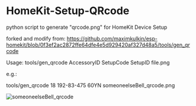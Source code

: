# HomeKit-Setup-QRcode
python script to generate "qrcode.png" for HomeKit Device Setup


forked and modify from:
https://github.com/maximkulkin/esp-homekit/blob/0f3ef2ac2872ffe64dfe4e5d929420af327d48a5/tools/gen_qrcode


Usage: 
tools/gen_qrcode AccessoryID SetupCode SetupID file.png

e.g.:

tools/gen_qrcode 18 192-83-475 60YN someoneelseBell_qrcode.png

![someoneelseBell_qrcode](https://user-images.githubusercontent.com/6344986/128589508-d5aedc58-13b5-4608-9ea5-bb45b2bc2863.png)



